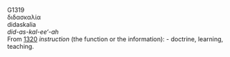 <body>
  <p>G1319<br>  διδασκαλία  <br> didaskalia  <br><i>did-as-kal-ee‘-ah </i><br>From <a href="g1320.htm">1320</a>  <i>instruction</i> (the function or the information): - doctrine, learning, teaching.<br></p>
 </body>